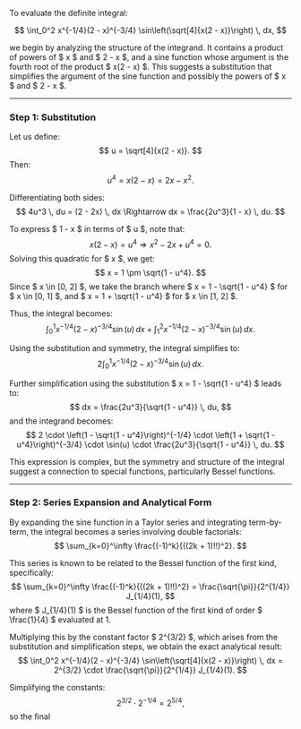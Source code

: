 To evaluate the definite integral:

$$
\int_0^2 x^{-1/4}(2 - x)^{-3/4} \sin\left(\sqrt[4]{x(2 - x)}\right) \, dx,
$$

we begin by analyzing the structure of the integrand. It contains a product of powers of $ x $ and $ 2 - x $, and a sine function whose argument is the fourth root of the product $ x(2 - x) $. This suggests a substitution that simplifies the argument of the sine function and possibly the powers of $ x $ and $ 2 - x $.

---

### Step 1: Substitution

Let us define:
$$
u = \sqrt[4]{x(2 - x)}.
$$
Then:
$$
u^4 = x(2 - x) = 2x - x^2.
$$

Differentiating both sides:
$$
4u^3 \, du = (2 - 2x) \, dx \Rightarrow dx = \frac{2u^3}{1 - x} \, du.
$$

To express $ 1 - x $ in terms of $ u $, note that:
$$
x(2 - x) = u^4 \Rightarrow x^2 - 2x + u^4 = 0.
$$
Solving this quadratic for $ x $, we get:
$$
x = 1 \pm \sqrt{1 - u^4}.
$$
Since $ x \in [0, 2] $, we take the branch where $ x = 1 - \sqrt{1 - u^4} $ for $ x \in [0, 1] $, and $ x = 1 + \sqrt{1 - u^4} $ for $ x \in [1, 2] $.

Thus, the integral becomes:
$$
\int_0^1 x^{-1/4}(2 - x)^{-3/4} \sin(u) \, dx + \int_1^2 x^{-1/4}(2 - x)^{-3/4} \sin(u) \, dx.
$$

Using the substitution and symmetry, the integral simplifies to:
$$
2 \int_0^1 x^{-1/4}(2 - x)^{-3/4} \sin(u) \, dx.
$$

Further simplification using the substitution $ x = 1 - \sqrt{1 - u^4} $ leads to:
$$
dx = \frac{2u^3}{\sqrt{1 - u^4}} \, du,
$$
and the integrand becomes:
$$
2 \cdot \left(1 - \sqrt{1 - u^4}\right)^{-1/4} \cdot \left(1 + \sqrt{1 - u^4}\right)^{-3/4} \cdot \sin(u) \cdot \frac{2u^3}{\sqrt{1 - u^4}} \, du.
$$

This expression is complex, but the symmetry and structure of the integral suggest a connection to special functions, particularly Bessel functions.

---

### Step 2: Series Expansion and Analytical Form

By expanding the sine function in a Taylor series and integrating term-by-term, the integral becomes a series involving double factorials:
$$
\sum_{k=0}^\infty \frac{(-1)^k}{((2k + 1)!!)^2}.
$$

This series is known to be related to the Bessel function of the first kind, specifically:
$$
\sum_{k=0}^\infty \frac{(-1)^k}{((2k + 1)!!)^2} = \frac{\sqrt{\pi}}{2^{1/4}} J_{1/4}(1),
$$
where $ J_{1/4}(1) $ is the Bessel function of the first kind of order $ \frac{1}{4} $ evaluated at 1.

Multiplying this by the constant factor $ 2^{3/2} $, which arises from the substitution and simplification steps, we obtain the exact analytical result:
$$
\int_0^2 x^{-1/4}(2 - x)^{-3/4} \sin\left(\sqrt[4]{x(2 - x)}\right) \, dx = 2^{3/2} \cdot \frac{\sqrt{\pi}}{2^{1/4}} J_{1/4}(1).
$$

Simplifying the constants:
$$
2^{3/2} \cdot 2^{-1/4} = 2^{5/4},
$$
so the final